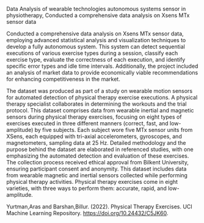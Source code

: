 
Data Analysis of wearable technologies autonomous systems sensor in physiotherapy, Conducted a comprehensive data analysis on Xsens MTx sensor data 

Conducted a comprehensive data analysis on Xsens MTx sensor data, employing advanced statistical analysis and visualization techniques to develop a fully autonomous system. This system can detect sequential executions of various exercise types during a session, classify each exercise type, evaluate the correctness of each execution, and identify specific error types and idle time intervals. Additionally, the project included an analysis of market data to provide economically viable recommendations for enhancing competitiveness in the market.


The dataset was produced as part of a study on wearable motion sensors for automated detection of physical therapy exercise executions. A physical therapy specialist collaborates in determining the workouts and the trial protocol.
This dataset comprises data from wearable inertial and magnetic sensors during physical therapy exercises, focusing on eight types of exercises executed in three different manners (correct, fast, and low-amplitude) by five subjects. Each subject wore five MTx sensor units from XSens, each equipped with tri-axial accelerometers, gyroscopes, and magnetometers, sampling data at 25 Hz. Detailed methodology and the purpose behind the dataset are elaborated in referenced studies, with one emphasizing the automated detection and evaluation of these exercises. The collection process received ethical approval from Bilkent University, ensuring participant consent and anonymity. This dataset includes data from wearable magnetic and inertial sensors collected while performing physical therapy activities. Physical therapy exercises come in eight varieties, with three ways to perform them: accurate, rapid, and low-amplitude. 

Yurtman,Aras and Barshan,Billur. (2022). Physical Therapy Exercises. UCI Machine Learning Repository. https://doi.org/10.24432/C5JK60.
